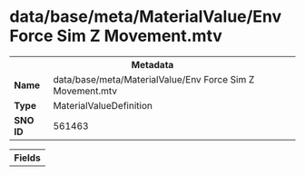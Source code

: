 <h1>data/base/meta/MaterialValue/Env Force Sim Z Movement.mtv</h1><table><tr><th colspan="100%">Metadata</th></tr><tr><td><b>Name</b></td><td>data/base/meta/MaterialValue/Env Force Sim Z Movement.mtv</td></tr><tr><td><b>Type</b></td><td>MaterialValueDefinition</td></tr><tr><td><b>SNO ID</b></td><td>561463</td></tr></table>

<table><tr><th colspan="100%">Fields</th></tr></table>

